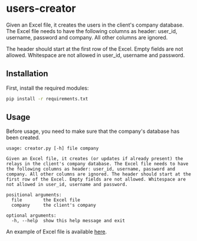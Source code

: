 # users-creator

Given an Excel file, it creates the users in the client's company database.
The Excel file needs to have the following columns as header: user_id, username, password and company. All other columns are ignored.

The header should start at the first row of the Excel.
Empty fields are not allowed.
Whitespace are not allowed in user_id, username and password.

## Installation

First, install the required modules:

```bash
pip install -r requirements.txt
```

## Usage

Before usage, you need to make sure that the company's database has been created.

```
usage: creator.py [-h] file company

Given an Excel file, it creates (or updates if already present) the relays in the client's company database. The Excel file needs to have the following columns as header: user_id, username, password and company. All other columns are ignored. The header should start at the first row of the Excel. Empty fields are not allowed. Whitespace are not allowed in user_id, username and password.

positional arguments:
  file        the Excel file
  company     the client's company

optional arguments:
  -h, --help  show this help message and exit
```

An example of Excel file is available [here](examples/excel.xlsx).
